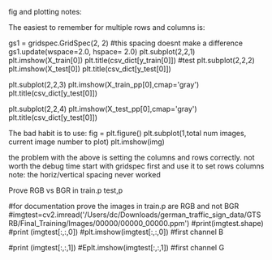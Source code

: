 
fig and plotting notes:

The easiest to remember for multiple rows and columns is:

gs1 = gridspec.GridSpec(2, 2)
#this spacing doesnt make a difference
gs1.update(wspace=2.0, hspace= 2.0)
plt.subplot(2,2,1)
plt.imshow(X_train[0])
plt.title(csv_dict[y_train[0]])
#test 
plt.subplot(2,2,2)
plt.imshow(X_test[0])
plt.title(csv_dict[y_test[0]])

plt.subplot(2,2,3)
plt.imshow(X_train_pp[0],cmap='gray')
plt.title(csv_dict[y_test[0]])

plt.subplot(2,2,4)
plt.imshow(X_test_pp[0],cmap='gray')
plt.title(csv_dict[y_test[0]])


The bad habit is to use: 
fig = plt.figure()
plt.subplot(1,total num images, current image number to plot)
plt.imshow(img)

the problem with the above is setting the columns and rows correctly. not worth the debug time
start with gridspec first and use it to set rows columns
note: the horiz/vertical spacing never worked 


Prove RGB vs BGR in train.p test,p

#for documentation prove the images in train.p are RGB and not BGR
#imgtest=cv2.imread('/Users/dc/Downloads/german_traffic_sign_data/GTSRB/Final_Training/Images/00000/00000_00000.ppm')
#print(imgtest.shape)
#print (imgtest[:,:,0])
#plt.imshow(imgtest[:,:,0]) #first channel B


#print (imgtest[:,:,1])
#Eplt.imshow(imgtest[:,:,1]) #first channel G



